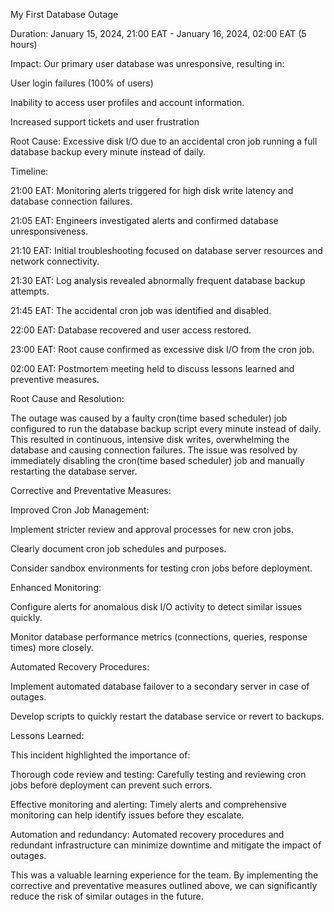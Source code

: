  My First Database Outage

Duration: January 15, 2024, 21:00 EAT - January 16, 2024, 02:00 EAT (5 hours)

Impact: Our primary user database was unresponsive, resulting in:

User login failures (100% of users)

Inability to access user profiles and account information.

Increased support tickets and user frustration

Root Cause: Excessive disk I/O due to an accidental cron job running a full database backup every minute instead of daily.

Timeline:

21:00 EAT: Monitoring alerts triggered for high disk write latency and database connection failures.

21:05 EAT: Engineers investigated alerts and confirmed database unresponsiveness.

21:10 EAT: Initial troubleshooting focused on database server resources and network connectivity.

21:30 EAT: Log analysis revealed abnormally frequent database backup attempts.

21:45 EAT: The accidental cron job was identified and disabled.

22:00 EAT: Database recovered and user access restored.

23:00 EAT: Root cause confirmed as excessive disk I/O from the cron job.

02:00 EAT: Postmortem meeting held to discuss lessons learned and preventive measures.

Root Cause and Resolution:

The outage was caused by a faulty cron(time based scheduler) job configured to run the database backup script every minute instead of daily. This resulted in continuous, intensive disk writes, overwhelming the database and causing connection failures. The issue was resolved by immediately disabling the cron(time based scheduler) job and manually restarting the database server.

Corrective and Preventative Measures:

Improved Cron Job Management:

Implement stricter review and approval processes for new cron jobs.

Clearly document cron job schedules and purposes.

Consider sandbox environments for testing cron jobs before deployment.

Enhanced Monitoring:

Configure alerts for anomalous disk I/O activity to detect similar issues quickly.

Monitor database performance metrics (connections, queries, response times) more closely.

Automated Recovery Procedures:

Implement automated database failover to a secondary server in case of outages.

Develop scripts to quickly restart the database service or revert to backups.

Lessons Learned:

This incident highlighted the importance of:

Thorough code review and testing: Carefully testing and reviewing cron jobs before deployment can prevent such errors.

Effective monitoring and alerting: Timely alerts and comprehensive monitoring can help identify issues before they escalate.

Automation and redundancy: Automated recovery procedures and redundant infrastructure can minimize downtime and mitigate the impact of outages.

This was a valuable learning experience for the team. By implementing the corrective and preventative measures outlined above, we can significantly reduce the risk of similar outages in the future.
